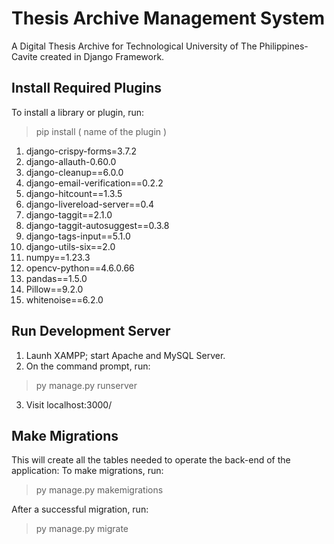 # Thesis Archive Management System
A Digital Thesis Archive for Technological University of The Philippines- Cavite created in Django Framework.

## Install Required Plugins
To install a library or plugin, run:
> pip install ( name of the plugin )
1. django-crispy-forms=3.7.2
2. django-allauth-0.60.0
3. django-cleanup==6.0.0
4. django-email-verification==0.2.2
5. django-hitcount==1.3.5
6. django-livereload-server==0.4
7. django-taggit==2.1.0
8. django-taggit-autosuggest==0.3.8
9. django-tags-input==5.1.0
10. django-utils-six==2.0
11. numpy==1.23.3
12. opencv-python==4.6.0.66
13. pandas==1.5.0
14. Pillow==9.2.0
15. whitenoise==6.2.0

## Run Development Server
1. Launh XAMPP; start Apache and MySQL Server.
2. On the command prompt, run:
> py manage.py runserver
3. Visit localhost:3000/

## Make Migrations
This will create all the tables needed to operate the back-end of the application:
To make migrations, run:
> py manage.py makemigrations

After a successful migration, run:
> py manage.py migrate


